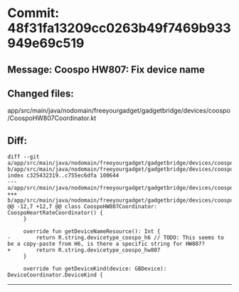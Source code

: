 # Commit: 48f31fa13209cc0263b49f7469b933949e69c519
## Message: Coospo HW807: Fix device name
## Changed files:
app/src/main/java/nodomain/freeyourgadget/gadgetbridge/devices/coospo/CoospoHW807Coordinator.kt

## Diff:
```
diff --git a/app/src/main/java/nodomain/freeyourgadget/gadgetbridge/devices/coospo/CoospoHW807Coordinator.kt b/app/src/main/java/nodomain/freeyourgadget/gadgetbridge/devices/coospo/CoospoHW807Coordinator.kt
index c325432319..c755ec6dfa 100644
--- a/app/src/main/java/nodomain/freeyourgadget/gadgetbridge/devices/coospo/CoospoHW807Coordinator.kt
+++ b/app/src/main/java/nodomain/freeyourgadget/gadgetbridge/devices/coospo/CoospoHW807Coordinator.kt
@@ -12,7 +12,7 @@ class CoospoHW807Coordinator: CoospoHeartRateCoordinator() {
     }
 
     override fun getDeviceNameResource(): Int {
-        return R.string.devicetype_coospo_h6 // TODO: This seems to be a copy-paste from H6, is there a specific string for HW807?
+        return R.string.devicetype_coospo_hw807
     }
 
     override fun getDeviceKind(device: GBDevice): DeviceCoordinator.DeviceKind {
```
-----------------------------------
